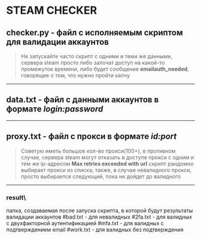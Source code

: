 # STEAM CHECKER #

## checker.py - файл с исполняемым скриптом для валидации аккаунтов
> Не запускайте часто скрипт с одними и теми же данными, сервера steam просто либо залочат доступ на какой-то промежуток времени,
> либо будет сообщение **emailauth_needed**, говорящее о том, что нужно пройти капчу
---
## data.txt - файл с данными аккаунтов в формате ***login:password***
---
## proxy.txt - файл с прокси в формате ***id:port***
> Советую иметь большое кол-во прокси(100+), в противном случае, сервера steam могут отказать в доступе прокси с одним и тем же ip-адресом **Max retries exceeded with url**
> скрипт рандомно выбирает прокси из списка, также, в случае невалидного прокси, просто выбирается следующий, пока не дойдет до валидного
---
### result\
папка, создаваемая после запуска скрипта, в которой будут результаты валидации аккаунтов
#bad.txt - для невалидных
#2fa.txt - для валидных с двухфакторной аутентификацией
#mfa.txt - для валидных с подтверждением email
#work.txt - для валидных без подтверждения
